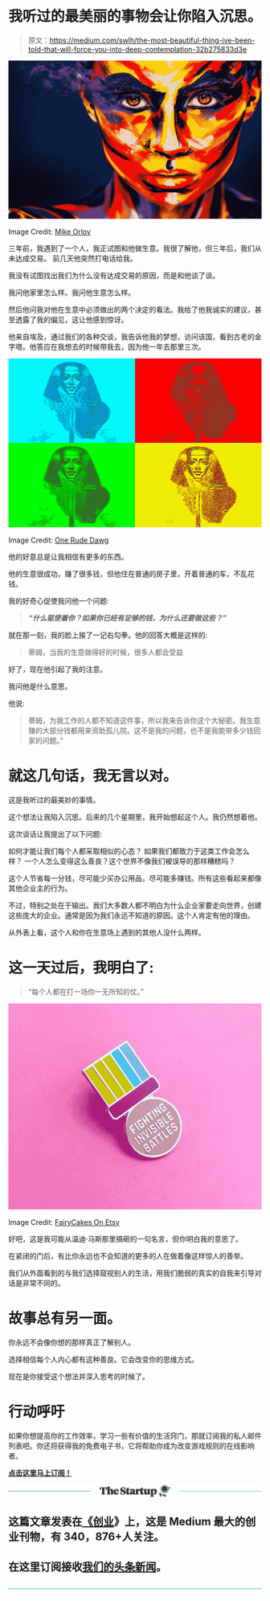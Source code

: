 # 我听过的最美丽的事物会让你陷入沉思。

> 原文：<https://medium.com/swlh/the-most-beautiful-thing-ive-been-told-that-will-force-you-into-deep-contemplation-32b275833d3e>

![](img/f189f6a1194c145d2027eaeb129d2f99.png)

Image Credit: [Mike Orlov](https://mikeorlov.com/en/Beauty)

三年前，我遇到了一个人，我正试图和他做生意。我很了解他，但三年后，我们从未达成交易。
前几天他突然打电话给我。

我没有试图找出我们为什么没有达成交易的原因，而是和他谈了谈。

我问他家里怎么样。我问他生意怎么样。

然后他问我对他在生意中必须做出的两个决定的看法。我给了他我诚实的建议，甚至透露了我的偏见，这让他感到惊讶。

他来自埃及，通过我们的各种交谈，我告诉他我的梦想，访问该国，看到古老的金字塔。他答应在我想去的时候带我去，因为他一年去那里三次。

![](img/83be90d260b4924951aeeb50abf89b0f.png)

Image Credit: [One Rude Dawg](https://fineartamerica.com/profiles/onerudedawg.html)

他的好意总是让我相信有更多的东西。

他的生意很成功，赚了很多钱，但他住在普通的房子里，开着普通的车，不乱花钱。

我的好奇心促使我问他一个问题:

> ***“什么驱使着你？如果你已经有足够的钱，为什么还要做这些？”***

就在那一刻，我的脸上挨了一记右勾拳。他的回答大概是这样的:

> 蒂姆，当我的生意做得好的时候，很多人都会受益

好了，现在他引起了我的注意。

我问他是什么意思。

他说:

> 蒂姆，为我工作的人都不知道这件事，所以我来告诉你这个大秘密。我生意赚的大部分钱都用来资助孤儿院。这不是我的问题，也不是我能带多少钱回家的问题。”

# 就这几句话，我无言以对。

这是我听过的最美妙的事情。

这个想法让我陷入沉思。后来的几个星期里，我开始想起这个人。我仍然想着他。

这次谈话让我提出了以下问题:

如何才能让我们每个人都采取相似的心态？
如果我们都致力于这类工作会怎么样？
一个人怎么变得这么善良？这个世界不像我们被误导的那样糟糕吗？

这个人节省每一分钱，尽可能少买办公用品，尽可能多赚钱。所有这些看起来都像其他企业主的行为。

不过，特别之处在于输出。我们大多数人都不明白为什么企业家要走向世界，创建这些庞大的企业。通常是因为我们永远不知道的原因。这个人肯定有他的理由。

从外表上看，这个人和你在生意场上遇到的其他人没什么两样。

# 这一天过后，我明白了:

> “每个人都在打一场你一无所知的仗。”

![](img/4321c7b87b8a3a77a1bd0d32e785b105.png)

Image Credit: [FairyCakes On Etsy](https://www.etsy.com/listing/529011531/fighting-invisible-battles-medal-enamel)

好吧，这是我可能从温迪·马斯那里搞砸的一句名言，但你明白我的意思了。

在紧闭的门后，有比你永远也不会知道的更多的人在做着像这样惊人的善举。

我们从外面看到的与我们选择窥视别人的生活，用我们脆弱的真实的自我来引导对话是非常不同的。

# 故事总有另一面。

你永远不会像你想的那样真正了解别人。

选择相信每个人内心都有这种善良。它会改变你的思维方式。

现在是你接受这个想法并深入思考的时候了。

# 行动呼吁

如果你想提高你的工作效率，学习一些有价值的生活窍门，那就订阅我的私人邮件列表吧。你还将获得我的免费电子书，它将帮助你成为改变游戏规则的在线影响者。

[**点击这里马上订阅！**](http://timdenning.net/free-ebook)

[![](img/308a8d84fb9b2fab43d66c117fcc4bb4.png)](https://medium.com/swlh)

## 这篇文章发表在[《创业](https://medium.com/swlh)》上，这是 Medium 最大的创业刊物，有 340，876+人关注。

## 在这里订阅接收[我们的头条新闻](http://growthsupply.com/the-startup-newsletter/)。

[![](img/b0164736ea17a63403e660de5dedf91a.png)](https://medium.com/swlh)